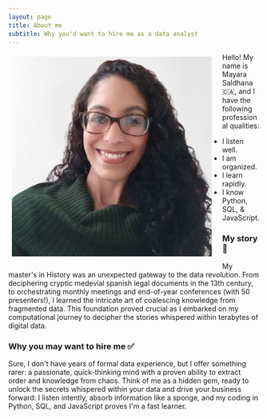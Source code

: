 ```yaml
---
layout: page
title: About me
subtitle: Why you'd want to hire me as a data analyst
---
```

<img 
  align="left" 
  style="border: .5em solid transparent; border-top-right-radius: 1em; border-bottom-left-radius: 1em; padding-bottom: 1em; padding-right: 1em;"
  src="/assets/img/may_photo.png" 
  alt="My data analyst photo!">

Hello! My name is Mayara Saldhana 🇨🇦, and I have the following professional qualities:
  - I listen well.
  - I am organized.
  - I learn rapidly.
  - I know Python, SQL, & JavaScript. 

### My story 🐝

My master's in History was an unexpected gateway to the data revolution. From deciphering cryptic medevial spanish legal documents in the 13th century, to orchestrating monthly meetings and end-of-year conferences (with 50 presenters!), I learned the intricate art of coalescing knowledge from fragmented data. This foundation proved crucial as I embarked on my computational journey to decipher the stories whispered within terabytes of digital data.

### Why you may want to hire me ✅

Sure, I don't have years of formal data experience, but I offer something rarer: a passionate, quick-thinking mind with a proven ability to extract order and knowledge from chaos. Think of me as a hidden gem, ready to unlock the secrets whispered within your data and drive your business forward: I listen intently, absorb information like a sponge, and my coding in Python, SQL, and JavaScript proves I'm a fast learner. 


